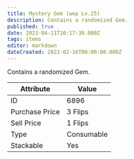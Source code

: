 ```yaml
---
title: Mystery Gem (wep Lv.25)
description: Contains a randomized Gem.
published: true
date: 2023-04-11T10:17:38.000Z
tags: items
editor: markdown
dateCreated: 2023-02-16T00:00:00.000Z
---
```


Contains a randomized Gem.

|Attribute|Value|
|-|-|
|ID|6896|
|Purchase Price|3 Flips|
|Sell Price|1 Flips|
|Type|Consumable|
|Stackable|Yes|

